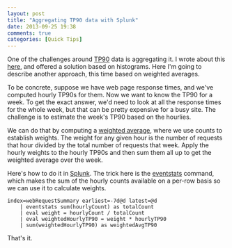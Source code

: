 ```yaml
---
layout: post
title: "Aggregating TP90 data with Splunk"
date: 2013-09-25 19:38
comments: true
categories: [Quick Tips]
---
```

One of the challenges around [TP90](http://stackoverflow.com/questions/17435438/what-do-we-mean-by-top-percentile-or-tp-based-latency) data is aggregating it. I wrote about this [here](http://stats.stackexchange.com/questions/49017/options-for-aggregating-dispersion-data), and offered a solution based on histograms. Here I'm going to describe another approach, this time based on weighted averages.

<!-- more -->

To be concrete, suppose we have web page response times, and we've computed hourly TP90s for them. Now we want to know the TP90 for a week. To get the exact answer, we'd need to look at all the response times for the whole week, but that can be pretty expensive for a busy site. The challenge is to estimate the week's TP90 based on the hourlies.

We can do that by computing a [weighted average](http://en.wikipedia.org/wiki/Weighted_arithmetic_mean), where we use counts to establish weights. The weight for any given hour is the number of requests that hour divided by the total number of requests that week. Apply the hourly weights to the hourly TP90s and then sum them all up to get the weighted average over the week.

Here's how to do it in [Splunk](http://www.splunk.com/). The trick here is the [eventstats](http://docs.splunk.com/Documentation/Splunk/5.0.5/SearchReference/Eventstats) command, which makes the sum of the hourly counts available on a per-row basis so we can use it to calculate weights.

    index=webRequestSummary earliest=-7d@d latest=@d
        | eventstats sum(hourlyCount) as totalCount
        | eval weight = hourlyCount / totalCount
        | eval weightedHourlyTP90 = weight * hourlyTP90
        | sum(weightedHourlyTP90) as weightedAvgTP90

That's it.
